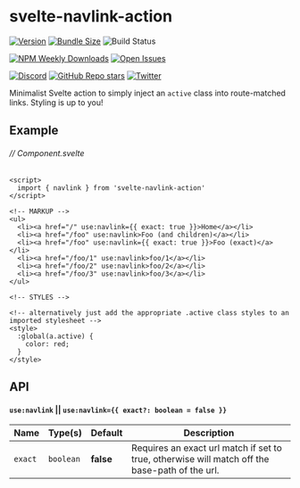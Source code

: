 # svelte-navlink-action

[![Version](https://img.shields.io/npm/v/svelte-navlink-action.svg?style=flat-square)](https://npmjs.com/package/svelte-navlink-action)
[![Bundle Size](https://img.shields.io/bundlephobia/minzip/svelte-navlink-action?style=flat-square)](https://bundlephobia.com/result?p=svelte-navlink-action)
![Build Status](https://img.shields.io/github/workflow/status/kwhitley/svelte-navlink-action/build?style=flat-square)

<!-- [![Coverage Status](https://img.shields.io/coveralls/github/kwhitley/svelte-navlink-action/v0.x?style=flat-square)](https://coveralls.io/github/kwhitley/svelte-navlink-action?branch=v0.x) -->

[![NPM Weekly Downloads](https://img.shields.io/npm/dw/svelte-navlink-action?style=flat-square)](https://npmjs.com/package/svelte-navlink-action)
[![Open Issues](https://img.shields.io/github/issues/kwhitley/svelte-navlink-action?style=flat-square)](https://github.com/kwhitley/svelte-navlink-action/issues)

[![Discord](https://img.shields.io/discord/832353585802903572?style=flat-square)](https://discord.com/channels/832353585802903572)
[![GitHub Repo stars](https://img.shields.io/github/stars/kwhitley/svelte-navlink-action?style=social)](https://github.com/kwhitley/svelte-navlink-action)
[![Twitter](https://img.shields.io/twitter/follow/kevinrwhitley.svg?style=social&label=Follow)](https://www.twitter.com/kevinrwhitley)

Minimalist Svelte action to simply inject an `active` class into route-matched links. Styling is up to you!

## Example

###### // Component.svelte

```svelte
<script>
  import { navlink } from 'svelte-navlink-action'
</script>

<!-- MARKUP -->
<ul>
  <li><a href="/" use:navlink={{ exact: true }}>Home</a></li>
  <li><a href="/foo" use:navlink>Foo (and children)</a></li>
  <li><a href="/foo" use:navlink={{ exact: true }}>Foo (exact)</a></li>
  <li><a href="/foo/1" use:navlink>foo/1</a></li>
  <li><a href="/foo/2" use:navlink>foo/2</a></li>
  <li><a href="/foo/3" use:navlink>foo/3</a></li>
</ul>

<!-- STYLES -->

<!-- alternatively just add the appropriate .active class styles to an imported stylesheet -->
<style>
  :global(a.active) {
    color: red;
  }
</style>
```

## API

#### `use:navlink` || `use:navlink={{ exact?: boolean = false }}`

| Name    | Type(s)   | Default   | Description                                                                                    |
| ------- | --------- | --------- | ---------------------------------------------------------------------------------------------- |
| `exact` | `boolean` | **false** | Requires an exact url match if set to true, otherwise will match off the base-path of the url. |
